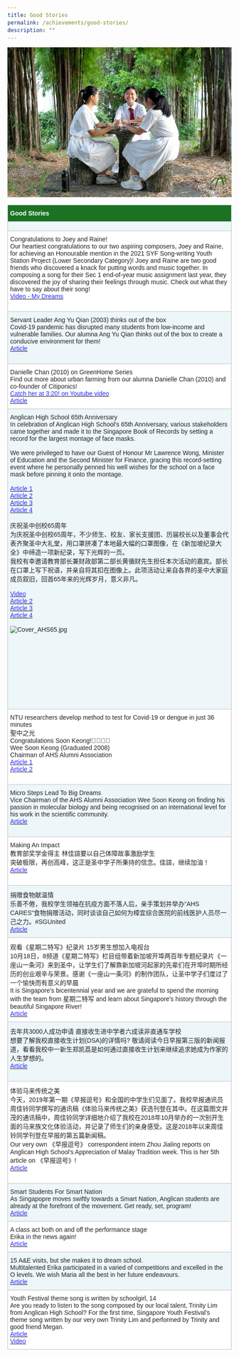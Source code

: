 ```yaml
---
title: Good Stories
permalink: /achievements/good-stories/
description: ""
---
```


![](/images/Achievements/Good%20Stories/banner_photo_good_stories.jpg)

<table style="border-collapse:collapse;border-spacing:0" class="tg"><thead><tr><th style="background-color:#1A7323;border-color:#c0c0c0;border-style:solid;border-width:1px;color:#FFF;font-family:Arial, sans-serif;font-size:14px;font-weight:bold;overflow:hidden;padding:10px 5px;text-align:left;vertical-align:top;word-break:normal"><span style="color:#FFF;background-color:#1A7323">Good Stories</span></th></tr></thead><tbody><tr><td style="background-color:#EDF6F9;border-color:#c0c0c0;border-style:solid;border-width:1px;color:#222;font-family:Arial, sans-serif;font-size:14px;font-weight:bold;overflow:hidden;padding:10px 5px;text-align:left;vertical-align:top;word-break:normal"></td></tr><tr><td style="background-color:#FFF;border-color:#c0c0c0;border-style:solid;border-width:1px;color:#222;font-family:Arial, sans-serif;font-size:14px;overflow:hidden;padding:10px 5px;text-align:left;vertical-align:top;word-break:normal">Congratulations to Joey and Raine!<br><span style="color:#222;background-color:#FFF">Our heartiest congratulations to our two aspiring composers, Joey and Raine, for achieving an Honourable mention in the 2021 SYF Song-writing Youth Station Project (Lower Secondary Category)! Joey and Raine are two good friends who discovered a knack for putting words and music together. In composing a song for their Sec 1 end-of-year music assignment last year, they discovered the joy of sharing their feelings through music. Check out what they have to say about their song!</span><br><a href="https://www.youtube.com/watch?v=n4921OZID6s&amp;t=75s" target="_blank" rel="noopener noreferrer"><span style="text-decoration:none;color:#2828FF">Video - My Dreams</span></a><br><br></td></tr><tr><td style="background-color:#EDF6F9;border-color:#c0c0c0;border-style:solid;border-width:1px;color:#222;font-family:Arial, sans-serif;font-size:14px;overflow:hidden;padding:10px 5px;text-align:left;vertical-align:top;word-break:normal">Servant Leader Ang Yu Qian (2003) thinks out of the box<br><span style="color:#222;background-color:#EDF6F9">Covid-19 pandemic has disrupted many students from low-income and vulnerable families. Our alumna Ang Yu Qian thinks out of the box to create a conducive environment for them!</span><br><a href="https://www.channelnewsasia.com/singapore/cardboard-tables-classroom-in-a-box-low-income-families-covid-1973146" target="_blank" rel="noopener noreferrer"><span style="text-decoration:none;color:#2828FF">Article</span></a><br><br></td></tr><tr><td style="background-color:#FFF;border-color:#c0c0c0;border-style:solid;border-width:1px;color:#222;font-family:Arial, sans-serif;font-size:14px;overflow:hidden;padding:10px 5px;text-align:left;vertical-align:top;word-break:normal">Danielle Chan (2010) on GreenHome Series<br><span style="color:#222;background-color:#FFF">Find out more about urban farming from our alumna Danielle Chan (2010) and co-founder of Citiponics!</span><br><a href="https://www.youtube.com/watch?v=TbJcSInAVfs" target="_blank" rel="noopener noreferrer"><span style="text-decoration:none;color:#2828FF">Catch her at 3:20! on Youtube video</span></a><br><a href="https://www.straitstimes.com/singapore/nine-multi-storey-carpark-rooftops-in-singapore-to-be-converted-to-urban-farms" target="_blank" rel="noopener noreferrer"><span style="text-decoration:none;color:#2828FF">Article</span></a><br><span style="color:#222;background-color:#FFF"> </span></td></tr><tr><td style="background-color:#EDF6F9;border-color:#c0c0c0;border-style:solid;border-width:1px;color:#222;font-family:Arial, sans-serif;font-size:14px;overflow:hidden;padding:10px 5px;text-align:left;vertical-align:top;word-break:normal">Anglican High School 65th Anniversary<br><span style="color:#222;background-color:#EDF6F9">In celebration of Anglican High School's 65th Anniversary, various stakeholders came together and made it to the Singapore Book of Records by setting a record for the largest montage of face masks.</span><br><br><span style="color:#222;background-color:#EDF6F9">We were privileged to have our Guest of Honour Mr Lawrence Wong, Minister of Education and the Second Minister for Finance, gracing this record-setting event where he personally penned his well wishes for the school on a face mask before pinning it onto the montage.</span><br><br><a href="https://www.moe.gov.sg/news/speeches/20210313-speech-by-mr-lawrence-wong-minister-for-education-at-anglican-high-schools-65th-anniversary-celebration" target="_blank" rel="noopener noreferrer"><span style="text-decoration:none;color:#2828FF">Article 1</span></a><br><a href="https://www.straitstimes.com/singapore/politics/education-minister-lawrence-wong-urges-teachers-school-staff-to-take-covid-19-jab" target="_blank" rel="noopener noreferrer"><span style="text-decoration:none;color:#2828FF">Article 2</span></a><br><a href="https://www.instagram.com/p/CMW_cRan85a/?igshid=hlpdvl3pkug6" target="_blank" rel="noopener noreferrer"><span style="text-decoration:none;color:#2828FF">Article 3</span></a><br><a href="https://singaporerecords.com/largest-montage-of-cloth-masks/" target="_blank" rel="noopener noreferrer"><span style="text-decoration:none;color:#2828FF">Article 4</span></a><br><br>庆祝圣中创校65周年<br><span style="color:#222;background-color:#EDF6F9">为庆祝圣中创校65周年，不少师生、校友、家长支援团、历届校长以及董事会代表齐聚圣中大礼堂，用口罩拼凑了本地最大幅的口罩图像，在《新加坡纪录大全》中缔造一项新纪录，写下光辉的一页。</span><br><span style="color:#222;background-color:#EDF6F9">我校有幸邀请教育部长兼财政部第二部长黄循财先生担任本次活动的嘉宾。部长在口罩上写下祝语，并亲自将其扣在图像上。此项活动让来自各界的圣中大家庭成员叙旧，回首65年来的光辉岁月，意义非凡。</span><br><br><a href="https://www.youtube.com/watch?v=e28DtKPT3bs" target="_blank" rel="noopener noreferrer"><span style="text-decoration:none;color:#2828FF">Video</span></a><br><a href="https://www.8world.com/news/singapore/article/ahs-singapore-book-of-records-1417821" target="_blank" rel="noopener noreferrer"><span style="text-decoration:none;color:#2828FF">Article 2</span></a><br><a href="https://www.zaobao.com.sg/news/singapore/story20210314-1131110?amp" target="_blank" rel="noopener noreferrer"><span style="text-decoration:none;color:#2828FF">Article 3</span></a><br><a href="https://www.shicheng.news/show/938779.amp" target="_blank" rel="noopener noreferrer"><span style="text-decoration:none;color:#2828FF">Article 4</span></a><br><br><img src="https://anglicanhigh-moe-edu-sg-admin.cwp.sg/qql/slot/u373/Achievements/AHS65/Cover_AHS65.jpg" alt="Cover_AHS65.jpg" width="398" height="264"><br><br><br><br><br><br><br><br><br><br><br></td></tr><tr><td style="background-color:#FFF;border-color:#c0c0c0;border-style:solid;border-width:1px;color:#222;font-family:Arial, sans-serif;font-size:14px;overflow:hidden;padding:10px 5px;text-align:left;vertical-align:top;word-break:normal">NTU researchers develop method to  test for Covid-19 or dengue in just 36 minutes<br><span style="color:#222;background-color:#FFF">聖中之光</span><br><span style="color:#222;background-color:#FFF">Congratulations Soon Keong!👍🏼👏🏼</span><br><span style="color:#222;background-color:#FFF">Wee Soon Keong (Graduated 2008)</span><br><span style="color:#222;background-color:#FFF">Chairman of AHS Alumni Association</span><br><a href="https://www.straitstimes.com/singapore/health/ntu-researchers-develop-method-to-tell-if-someone-has-covid-19-or-dengue-in-just-36" target="_blank" rel="noopener noreferrer"><span style="text-decoration:none;color:#2828FF">Article 1</span></a><br><a href="https://www.zaobao.com.sg/znews/singapore/story20200728-1072448" target="_blank" rel="noopener noreferrer"><span style="text-decoration:none;color:#2828FF">Article 2</span></a><br><br></td></tr><tr><td style="background-color:#EDF6F9;border-color:#c0c0c0;border-style:solid;border-width:1px;color:#222;font-family:Arial, sans-serif;font-size:14px;overflow:hidden;padding:10px 5px;text-align:left;vertical-align:top;word-break:normal">Micro Steps Lead To Big Dreams<br><span style="color:#222;background-color:#EDF6F9">Vice Chairman of the AHS Alumni Association Wee Soon Keong on finding his passion in molecular biology and being recognised on an international level for his work in the scientific community.</span><br><a href="http://enewsletter.ntu.edu.sg/(X(1)S(gf23kjbeye5z1x0phogfv2e3))/thelkcmedicine/Issue36/Pages/Wee-Soon-Keong.aspx?AspxAutoDetectCookieSupport=1" target="_blank" rel="noopener noreferrer"><span style="text-decoration:none;color:#2828FF">Article</span></a><br><br></td></tr><tr><td style="background-color:#FFF;border-color:#c0c0c0;border-style:solid;border-width:1px;color:#222;font-family:Arial, sans-serif;font-size:14px;overflow:hidden;padding:10px 5px;text-align:left;vertical-align:top;word-break:normal">Making An Impact<br><span style="color:#222;background-color:#FFF">教育部奖学金得主 林佳諠要以自己体障故事激励学生</span><br><span style="color:#222;background-color:#FFF">突破极限，再创高峰，这正是圣中学子所秉持的信念。佳諠，继续加油！</span><br><a href="https://www.zaobao.com.sg/news/singapore/story20200822-1078737?fbclid=IwAR1xiyck_Q2EY0yXLxLTGaKinac-sCBLShnyvCYd1ox-NR_HlUcdrtO5OJs" target="_blank" rel="noopener noreferrer"><span style="text-decoration:none;color:#2828FF">Article</span></a><br><br></td></tr><tr><td style="background-color:#EDF6F9;border-color:#c0c0c0;border-style:solid;border-width:1px;color:#222;font-family:Arial, sans-serif;font-size:14px;overflow:hidden;padding:10px 5px;text-align:left;vertical-align:top;word-break:normal">捐赠食物献温情<br><span style="color:#222;background-color:#EDF6F9">乐善不倦，我校学生领袖在抗疫方面不落人后，亲手策划并举办“AHS CARES”食物捐赠活动，同时谈谈自己如何为樟宜综合医院的前线医护人员尽一己之力。#SGUnited</span><br><a href="https://www.zaobao.com.sg/zlifestyle/powerup/story20200310-1035692" target="_blank" rel="noopener noreferrer"><span style="text-decoration:none;color:#2828FF">Article</span></a><br><span style="color:#222;background-color:#EDF6F9"> </span></td></tr><tr><td style="background-color:#FFF;border-color:#c0c0c0;border-style:solid;border-width:1px;color:#222;font-family:Arial, sans-serif;font-size:14px;overflow:hidden;padding:10px 5px;text-align:left;vertical-align:top;word-break:normal">观看《星期二特写》纪录片 15岁男生想加入电视台<br><span style="color:#222;background-color:#FFF">10月18日，8频道《星期二特写》栏目组带着新加坡开埠两百年专题纪录片《一座山一条河》来到圣中，让学生们了解靠新加坡河起家的先辈们在开埠时期所经历的创业艰辛与荣景。感谢《一座山一条河》的制作团队，让圣中学子们度过了一个愉快而有意义的早晨</span><br><span style="color:#222;background-color:#FFF">It is Singapore’s bicentennial year and we are grateful to spend the morning with the team from 星期二特写 and learn about Singapore’s history through the beautiful Singapore River!</span><br><a href="https://www.8world.com/news/singapore/article/bicentennial-tuesday-report-954906?fbclid=IwAR3voEGRisKZFwOLjd_iR4DE5GeQTRtCKfcTTi0t2kF4cJ25Uqe8urk60FU" target="_blank" rel="noopener noreferrer"><span style="text-decoration:none;color:#2828FF">Article</span></a><br><span style="color:#222;background-color:#FFF"> </span></td></tr><tr><td style="background-color:#EDF6F9;border-color:#c0c0c0;border-style:solid;border-width:1px;color:#222;font-family:Arial, sans-serif;font-size:14px;overflow:hidden;padding:10px 5px;text-align:left;vertical-align:top;word-break:normal">去年共3000人成功申请 直接收生进中学者六成读非直通车学校<br><span style="color:#222;background-color:#EDF6F9">想要了解我校直接收生计划(DSA)的详情吗? 敬请阅读今日早报第三版的新闻报道，看看我校中一新生郑凯荔是如何通过直接收生计划来继续追求她成为作家的人生梦想的。</span><br><a href="https://www.zaobao.com.sg/znews/singapore/story20190208-930051?utm_medium=Social&amp;utm_source=Facebook&amp;fbclid=IwAR3aX75fMKg6Lx8QOHB9ZMryBftLAaqFb08IYDII3RX0H10CZyL4jFpGBIU#Echobox=1549585825" target="_blank" rel="noopener noreferrer"><span style="text-decoration:none;color:#2828FF">Article</span></a><br><br></td></tr><tr><td style="background-color:#FFF;border-color:#c0c0c0;border-style:solid;border-width:1px;color:#222;font-family:Arial, sans-serif;font-size:14px;overflow:hidden;padding:10px 5px;text-align:left;vertical-align:top;word-break:normal">体验马来传统之美<br><span style="color:#222;background-color:#FFF">今天，2019年第一期《早报逗号》和全国的中学生们见面了。我校早报通讯员周佳铃同学撰写的通讯稿《体验马来传统之美》获选刊登在其中。在这篇图文并茂的通讯稿中，周佳铃同学详细地介绍了我校在2018年10月举办的一次别开生面的马来族文化体验活动，并记录了师生们的亲身感受。这是2018年以来周佳铃同学刊登在早报的第五篇新闻稿。</span><br><span style="color:#222;background-color:#FFF">Our very own 《早报逗号》 correspondent intern Zhou Jialing reports on Anglican High School's Appreciation of Malay Tradition week. This is her 5th article on 《早报逗号》!</span><br><a href="https://zbschools.sg/news/school/stories-10515?fbclid=IwAR2FofOsM5OPS58JVmuNQX_dcaQ2e0UtxX80Sn0nx0eJMMBXqtoLuVla97g" target="_blank" rel="noopener noreferrer"><span style="text-decoration:none;color:#2828FF">Article</span></a><br><br></td></tr><tr><td style="background-color:#EDF6F9;border-color:#c0c0c0;border-style:solid;border-width:1px;color:#222;font-family:Arial, sans-serif;font-size:14px;overflow:hidden;padding:10px 5px;text-align:left;vertical-align:top;word-break:normal">Smart Students For Smart Nation<br><span style="color:#222;background-color:#EDF6F9">As Singapopre moves swiftly towards a Smart Nation, Anglican students are already at the forefront of the movement. Get ready, set, program!</span><br><a href="https://www.straitstimes.com/singapore/education/smart-students-for-smart-nation" target="_blank" rel="noopener noreferrer"><span style="text-decoration:none;color:#2828FF">Article</span></a><br><span style="color:#222;background-color:#EDF6F9"> </span></td></tr><tr><td style="background-color:#FFF;border-color:#c0c0c0;border-style:solid;border-width:1px;color:#222;font-family:Arial, sans-serif;font-size:14px;overflow:hidden;padding:10px 5px;text-align:left;vertical-align:top;word-break:normal">A class act both on and off the performance stage<br><span style="color:#222;background-color:#FFF">Erika in the news again!</span><br><a href="https://www.straitstimes.com/singapore/education/a-class-act-both-on-and-off-the-performance-stage" target="_blank" rel="noopener noreferrer"><span style="text-decoration:none;color:#2828FF">Article</span></a><br><span style="color:#222;background-color:#FFF"> </span></td></tr><tr><td style="background-color:#EDF6F9;border-color:#c0c0c0;border-style:solid;border-width:1px;color:#222;font-family:Arial, sans-serif;font-size:14px;overflow:hidden;padding:10px 5px;text-align:left;vertical-align:top;word-break:normal">15 A&amp;E visits, but she makes it to dream school.<br><span style="color:#222;background-color:#EDF6F9">Multitalented Erika participated in a varied of competitions and excelled in the O levels. We wish Maria all the best in her future endeavours.</span><br><a href="https://www.straitstimes.com/singapore/education/15-ae-visits-but-she-makes-it-to-dream-school" target="_blank" rel="noopener noreferrer"><span style="text-decoration:none;color:#2828FF">Article</span></a><br><span style="color:#222;background-color:#EDF6F9"> </span></td></tr><tr><td style="background-color:#FFF;border-color:#c0c0c0;border-style:solid;border-width:1px;color:#222;font-family:Arial, sans-serif;font-size:14px;overflow:hidden;padding:10px 5px;text-align:left;vertical-align:top;word-break:normal">Youth Festival theme song is written by schoolgirl, 14<br><span style="color:#222;background-color:#FFF">Are you ready to listen to the song composed by our local talent, Trinity Lim from Anglican High School? For the first time, Singapore Youth Festival's theme song written by our very own Trinity Lim and performed by Trinity and good friend Megan.</span><br><a href="https://www.straitstimes.com/singapore/education/youth-festival-theme-song-is-written-by-schoolgirl-14" target="_blank" rel="noopener noreferrer"><span style="text-decoration:none;color:#2828FF">Article</span></a><br><a href="https://www.youtube.com/watch?v=YNn2K5ECjbc" target="_blank" rel="noopener noreferrer"><span style="text-decoration:none;color:#2828FF">Video</span></a></td></tr></tbody></table>